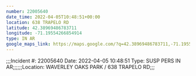 ```yaml
---
number: 22005640
date_time: 2022-04-05T10:48:51+00:00
location: 638 TRAPELO RD
latitude: 42.38969486783711
longitude: -71.19554266854914
type: IN AR
google_maps_link: https://maps.google.com/?q=42.38969486783711,-71.19554266854914
---
```


;;;Incident #: 22005640   Date: 2022-04-05 10:48:51   Type: SUSP PERS IN AR;;;;;;Location: WAVERLEY OAKS PARK / 638 TRAPELO RD;;;
